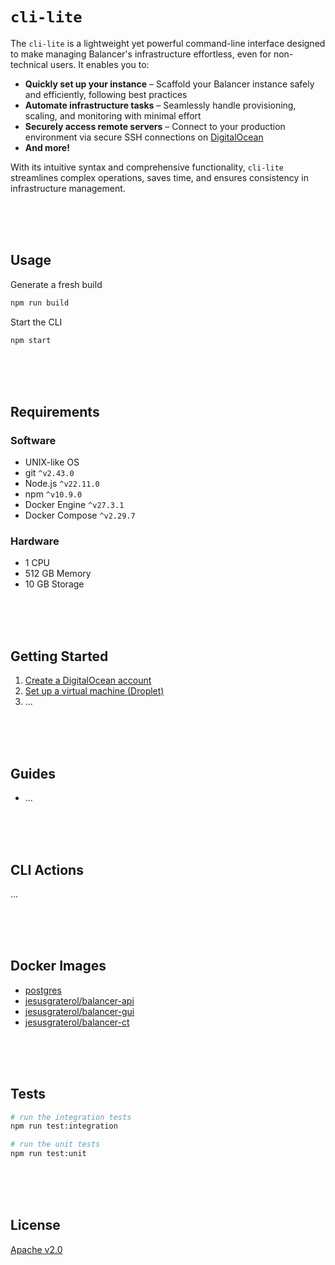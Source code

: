 # `cli-lite`

The `cli-lite` is a lightweight yet powerful command-line interface designed to make managing Balancer's infrastructure effortless, even for non-technical users. It enables you to:

* **Quickly set up your instance** – Scaffold your Balancer instance safely and efficiently, following best practices
* **Automate infrastructure tasks** – Seamlessly handle provisioning, scaling, and monitoring with minimal effort
* **Securely access remote servers** – Connect to your production environment via secure SSH connections on  [DigitalOcean](https://www.digitalocean.com/)
* **And more!**

With its intuitive syntax and comprehensive functionality, `cli-lite` streamlines complex operations, saves time, and ensures consistency in infrastructure management.





<br/><br/><br/>

## Usage

Generate a fresh build
```bash
npm run build
```

Start the CLI
```bash
npm start
```






<br/><br/><br/>

## Requirements

### Software

- UNIX-like OS
- git `^v2.43.0`
- Node.js `^v22.11.0`
- npm `^v10.9.0`
- Docker Engine `^v27.3.1`
- Docker Compose `^v2.29.7`

### Hardware

- 1 CPU
- 512 GB Memory
- 10 GB Storage





<br/><br/><br/>

## Getting Started

1. [Create a DigitalOcean account](./docs/digital-ocean/index.md)
1. [Set up a virtual machine (Droplet)](./docs/droplet/index.md)
2. ...







<br/><br/><br/>

## Guides

- ...





<br/><br/><br/>

## CLI Actions

...





<br/><br/><br/>

## Docker Images

- [postgres](https://hub.docker.com/_/postgres)
- [jesusgraterol/balancer-api](https://hub.docker.com/r/jesusgraterol/balancer-api)
- [jesusgraterol/balancer-gui](https://hub.docker.com/r/jesusgraterol/balancer-gui)
- [jesusgraterol/balancer-ct](https://hub.docker.com/r/jesusgraterol/balancer-ct)




<br/><br/><br/>

## Tests

```bash
# run the integration tests
npm run test:integration

# run the unit tests
npm run test:unit
```





<br/><br/><br/>

## License

[Apache v2.0](https://www.apache.org/licenses/LICENSE-2.0)